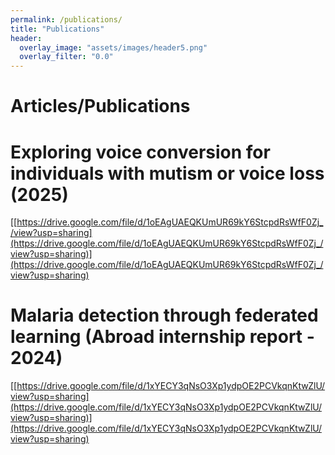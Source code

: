 ```yaml
---
permalink: /publications/
title: "Publications"
header:
  overlay_image: "assets/images/header5.png"
  overlay_filter: "0.0"
---
```



# Articles/Publications

# Exploring voice conversion for individuals with mutism or voice loss (2025)

[[https://drive.google.com/file/d/1oEAgUAEQKUmUR69kY6StcpdRsWfF0Zj_/view?usp=sharing](https://drive.google.com/file/d/1oEAgUAEQKUmUR69kY6StcpdRsWfF0Zj_/view?usp=sharing)](https://drive.google.com/file/d/1oEAgUAEQKUmUR69kY6StcpdRsWfF0Zj_/view?usp=sharing)

# Malaria detection through federated learning (Abroad internship report - 2024)

[[https://drive.google.com/file/d/1xYECY3qNsO3Xp1ydpOE2PCVkqnKtwZlU/view?usp=sharing](https://drive.google.com/file/d/1xYECY3qNsO3Xp1ydpOE2PCVkqnKtwZlU/view?usp=sharing)](https://drive.google.com/file/d/1xYECY3qNsO3Xp1ydpOE2PCVkqnKtwZlU/view?usp=sharing)
